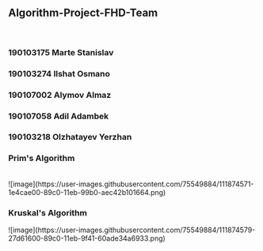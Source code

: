 <h2> Algorithm-Project-FHD-Team </h2> <br>
<h3>190103175 Marte Stanislav</h3>
<h3>190103274 Ilshat Osmano</h3>
<h3>190107002 Alymov Almaz</h3>
<h3>190107058 Adil Adambek</h3>
<h3>190103218 Olzhatayev Yerzhan</h3>
<h3>Prim's Algorithm</h3>
 <br>
![image](https://user-images.githubusercontent.com/75549884/111874571-1e4cae00-89c0-11eb-99b0-aec42b101664.png)

<h3>Kruskal's Algorithm</h3>
![image](https://user-images.githubusercontent.com/75549884/111874579-27d61600-89c0-11eb-9f41-60ade34a6933.png)

